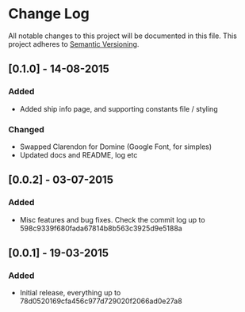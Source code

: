 # Change Log
All notable changes to this project will be documented in this file.
This project adheres to [Semantic Versioning](http://semver.org/).

## [0.1.0] - 14-08-2015
### Added
- Added ship info page, and supporting constants file / styling

### Changed
- Swapped Clarendon for Domine (Google Font, for simples)
- Updated docs and README, log etc

## [0.0.2] - 03-07-2015
### Added

- Misc features and bug fixes. Check the commit log up to 598c9339f680fada67814b8b563c3925d9e5188a

## [0.0.1] - 19-03-2015
### Added

- Initial release, everything up to 78d0520169cfa456c977d729020f2066ad0e27a8


